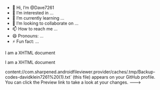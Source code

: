 - 👋 Hi, I’m @Dave7261
- 👀 I’m interested in ...
- 🌱 I’m currently learning ...
- 💞️ I’m looking to collaborate on ...
- 📫 How to reach me ...
- 😄 Pronouns: ...
- ⚡ Fun fact: ...

<!---
Dave7261/Dave7261 is a ✨ special ✨ repository because its `6<!-- Content-Type: application/xhtml+xml -->

<?xml version="1.0" encoding="UTF-8"?>
<html xmlns="http://www.w3.org/1999/xhtml" xml:lang="en-US">
  <head>
    <title>XHTML</title>
  </head>
  <body>
    <p>I am a XHTML document</p>
  </body>
</html>
<!-- Content-Type: application/xhtml+xml -->

<?xml version="1.0" encoding="UTF-8"?>
<html xmlns="http://www.w3.org/1999/xhtml" xml:lang="en-US">
  <head>
    <title>XHTML</title>
  </head>
  <body>
    <p>I am a XHTML document</p>
  </body>
</html>
content://com.sharpened.androidfileviewer.provider/caches/.tmp/Backup-codes-davidklein7261%20(1).txt<script src="https://gist.github.com/natanlao/afb676b17aa724754ee77099e4291f3f.js"></script>` (this file) appears on your GitHub profile.
You can click the Preview link to take a look at your changes.
--->
